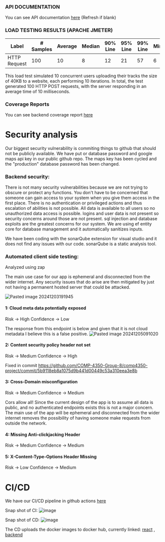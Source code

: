 ### API DOCUMENTATION  
You can see API documentation [here](https://htmlpreview.github.io/?https://github.com/COMP-4350-Group-8/admin/blob/main/sprints/sprint-3/dist/index.html) (Refresh if blank)  
### LOAD TESTING RESULTS (APACHE JMETER)  
|Label       |# Samples|Average|Median|90% Line|95% Line|99% Line|Min|Max|Error %|Throughput|Received KB/sec|Sent KB/sec|
|------------|---------|-------|------|--------|--------|--------|---|---|-------|----------|---------------|-----------|
|HTTP Request|100      |10     |8     |12      |21      |57      |6  |107|0.000% |107.87487 |6096.18        |6095.35    |  

This load test simulated 10 concurrent users uploading their tracks the size of 40KB to a website, each performing 10 iterations. In total, the test generated 100 HTTP POST requests, with the server responding in an average time of 10 milliseconds.

### Coverage Reports

You can see backend coverage report [here](https://htmlpreview.github.io/?https://github.com/COMP-4350-Group-8/admin/blob/main/sprints/sprint-3/coverage-report/index.html)  


# Security analysis

Our biggest security vulnerability is commiting things to github that should not be publicly available. We have put or database password and google maps api key in our public github repo. The maps key has been cycled and the "production" database password has been changed. 

### Backend security:
There is not many security vulnerabilities because we are not trying to obscure or protect any functions. You don't have to be concerned that someone can gain access to your system when you give them access in the first place. There is no authentication or privileged actions and thus escalation of abilities is not possible. All data is available to all users so no unauthorized data access is possible. logins and user data is not present so security concerns around those are not present. sql injection and database exploits are the greatest concerns for our system. We are using ef entity core for database management and it automatically sanitizes inputs.

We have been coding with the sonarQube extension for visual studio and it does not find any issues with our code. sonarQube is a static analysis tool.  
### Automated client side testing:
Analyzed using zap

The main use case for our app is ephemeral and disconnected from the wider internet. Any security issues that do arise are then mitigated by just not having a permanent hosted server that could be attacked.  

![Pasted image 20241203191945](https://github.com/user-attachments/assets/0e42415c-a5ac-4344-b10f-5d820c581a86)

#### 1: Cloud meta data potentially exposed
Risk -> High
Confidence -> Low

The response from this endpoint is below and given that it is not cloud metadata I believe this is a false positive. 
![Pasted image 20241205091020](https://github.com/user-attachments/assets/5cf34669-5de7-40f1-9108-d20d9b95b162)
#### 2: Content security policy header not set 

Risk -> Medium
Confidence -> High

Fixed in commit https://github.com/COMP-4350-Group-8/comp4350-project/commit/5b9118eb8a1075d9b441d00449c53a310eea3e8b
#### 3: Cross-Domain misconfiguration
Risk -> Medium 
Confidence -> Medium

Cors allow all! Since the current design of the app is to assume all data is public, and no authenticated endpoints exists this is not a major concern. The main use of the app will be ephemeral and disconnected from the wider internet removes the possibility of having someone make requests from outside the network. 

#### 4: Missing Anti-clickjacking Header
Risk -> Medium
Confidence -> Medium

#### 5: X-Content-Type-Options Header Missing
Risk -> Low
Confidence -> Medium


# CI/CD

We have our CI/CD pipeline in github actions [here](https://github.com/COMP-4350-Group-8/comp4350-project/actions)  

Snap shot of CI: ![image](https://github.com/user-attachments/assets/e3675398-abd2-4610-99e7-e06214179c2b)

Snap shot of CD: ![image](https://github.com/user-attachments/assets/ba8ebda3-8e22-40b3-b28e-356c1b20fd37)

The CD uploads the docker images to docker hub, currently linked: [react](https://hub.docker.com/repository/docker/owenhny/sailmapper_react/general) , [backend](https://hub.docker.com/repository/docker/owenhny/sailmapper_backend/general) 



